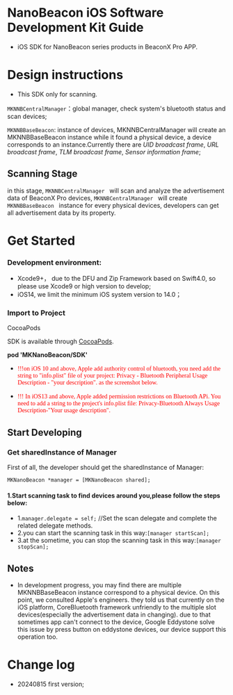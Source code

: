 # NanoBeacon iOS Software Development Kit Guide

* iOS SDK for NanoBeacon series products in BeaconX Pro APP.

# Design instructions

* This SDK only for scanning.

`MKNNBCentralManager`：global manager, check system's bluetooth status and scan devices;

`MKNNBBaseBeacon`: instance of devices, MKNNBCentralManager will create an MKNNBBaseBeacon instance while it found a physical device, a device corresponds to an instance.Currently there are *UID broadcast frame*, *URL broadcast frame*, *TLM broadcast frame*, *Sensor information frame*;


## Scanning Stage

in this stage, `MKNNBCentralManager ` will scan and analyze the advertisement data of BeaconX Pro devices, `MKNNBCentralManager ` will create `MKNNBBaseBeacon ` instance for every physical devices, developers can get all advertisement data by its property.

# Get Started

### Development environment:

* Xcode9+， due to the DFU and Zip Framework based on Swift4.0, so please use Xcode9 or high version to develop;
* iOS14, we limit the minimum iOS system version to 14.0；

### Import to Project

CocoaPods

SDK is available through [CocoaPods](https://cocoapods.org).

**pod 'MKNanoBeacon/SDK'**


* <font color=#FF0000 face="黑体">!!!on iOS 10 and above, Apple add authority control of bluetooth, you need add the string to "info.plist" file of your project: Privacy - Bluetooth Peripheral Usage Description - "your description". as the screenshot below.</font>

* <font color=#FF0000 face="黑体">!!! In iOS13 and above, Apple added permission restrictions on Bluetooth APi. You need to add a string to the project's info.plist file: Privacy-Bluetooth Always Usage Description-"Your usage description".</font>


## Start Developing

### Get sharedInstance of Manager

First of all, the developer should get the sharedInstance of Manager:

```
MKNanoBeacon *manager = [MKNanoBeacon shared];
```

#### 1.Start scanning task to find devices around you,please follow the steps below:

* 1.`manager.delegate = self;` //Set the scan delegate and complete the related delegate methods.
* 2.you can start the scanning task in this way:`[manager startScan];`    
* 3.at the sometime, you can stop the scanning task in this way:`[manager stopScan];`



## Notes

* In development progress, you may find there are multiple MKNNBBaseBeacon instance correspond to a physical device. On this point, we consulted Apple's engineers. they told us that currently on the iOS platform, CoreBluetooth framework unfriendly to the multiple slot devices(especially the advertisement data in changing). due to that sometimes app can't connect to the device, Google Eddystone solve this issue by press button on eddystone devices, our device support this operation too.



# Change log

* 20240815 first version;
